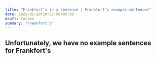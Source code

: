 ```yaml
---
title: "Frankfort's in a sentence | Frankfort's example sentences"
date: 2021-01-20T19:57:50+05:30
draft: falses
summary: "Frankfort's"
---
```

## Unfortunately, we have no example sentences for Frankfort's                 
